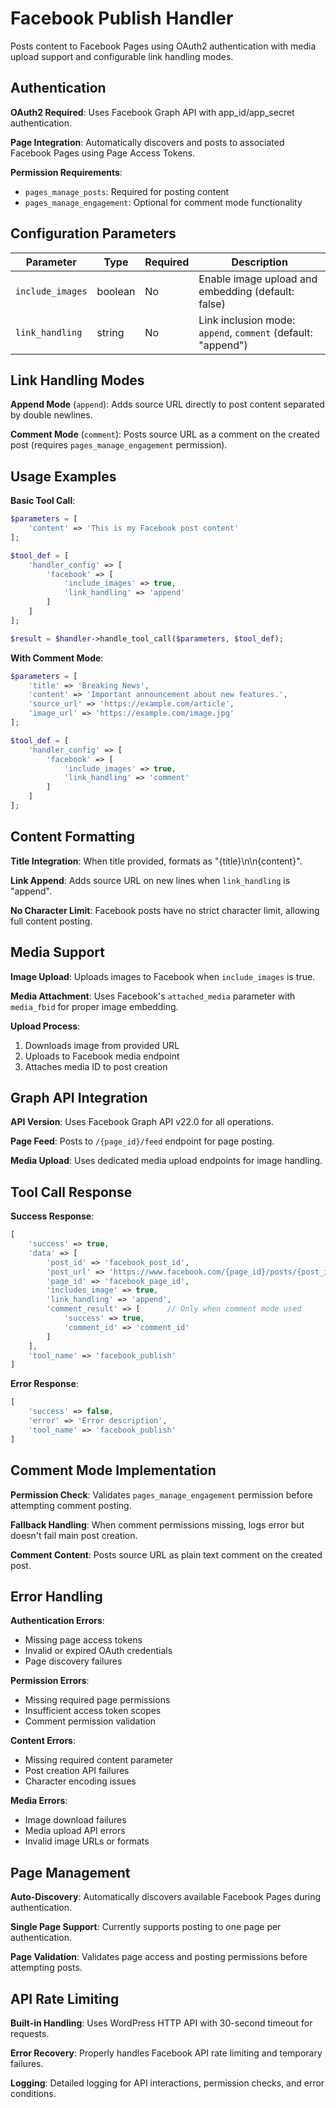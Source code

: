 # Facebook Publish Handler

Posts content to Facebook Pages using OAuth2 authentication with media upload support and configurable link handling modes.

## Authentication

**OAuth2 Required**: Uses Facebook Graph API with app_id/app_secret authentication.

**Page Integration**: Automatically discovers and posts to associated Facebook Pages using Page Access Tokens.

**Permission Requirements**:
- `pages_manage_posts`: Required for posting content
- `pages_manage_engagement`: Optional for comment mode functionality

## Configuration Parameters

| Parameter | Type | Required | Description |
|-----------|------|----------|-------------|
| `include_images` | boolean | No | Enable image upload and embedding (default: false) |
| `link_handling` | string | No | Link inclusion mode: `append`, `comment` (default: "append") |

## Link Handling Modes

**Append Mode** (`append`): Adds source URL directly to post content separated by double newlines.

**Comment Mode** (`comment`): Posts source URL as a comment on the created post (requires `pages_manage_engagement` permission).

## Usage Examples

**Basic Tool Call**:
```php
$parameters = [
    'content' => 'This is my Facebook post content'
];

$tool_def = [
    'handler_config' => [
        'facebook' => [
            'include_images' => true,
            'link_handling' => 'append'
        ]
    ]
];

$result = $handler->handle_tool_call($parameters, $tool_def);
```

**With Comment Mode**:
```php
$parameters = [
    'title' => 'Breaking News',
    'content' => 'Important announcement about new features.',
    'source_url' => 'https://example.com/article',
    'image_url' => 'https://example.com/image.jpg'
];

$tool_def = [
    'handler_config' => [
        'facebook' => [
            'include_images' => true,
            'link_handling' => 'comment'
        ]
    ]
];
```

## Content Formatting

**Title Integration**: When title provided, formats as "{title}\n\n{content}".

**Link Append**: Adds source URL on new lines when `link_handling` is "append".

**No Character Limit**: Facebook posts have no strict character limit, allowing full content posting.

## Media Support

**Image Upload**: Uploads images to Facebook when `include_images` is true.

**Media Attachment**: Uses Facebook's `attached_media` parameter with `media_fbid` for proper image embedding.

**Upload Process**:
1. Downloads image from provided URL
2. Uploads to Facebook media endpoint
3. Attaches media ID to post creation

## Graph API Integration

**API Version**: Uses Facebook Graph API v22.0 for all operations.

**Page Feed**: Posts to `/{page_id}/feed` endpoint for page posting.

**Media Upload**: Uses dedicated media upload endpoints for image handling.

## Tool Call Response

**Success Response**:
```php
[
    'success' => true,
    'data' => [
        'post_id' => 'facebook_post_id',
        'post_url' => 'https://www.facebook.com/{page_id}/posts/{post_id}',
        'page_id' => 'facebook_page_id',
        'includes_image' => true,
        'link_handling' => 'append',
        'comment_result' => [      // Only when comment mode used
            'success' => true,
            'comment_id' => 'comment_id'
        ]
    ],
    'tool_name' => 'facebook_publish'
]
```

**Error Response**:
```php
[
    'success' => false,
    'error' => 'Error description',
    'tool_name' => 'facebook_publish'
]
```

## Comment Mode Implementation

**Permission Check**: Validates `pages_manage_engagement` permission before attempting comment posting.

**Fallback Handling**: When comment permissions missing, logs error but doesn't fail main post creation.

**Comment Content**: Posts source URL as plain text comment on the created post.

## Error Handling

**Authentication Errors**:
- Missing page access tokens
- Invalid or expired OAuth credentials
- Page discovery failures

**Permission Errors**:
- Missing required page permissions
- Insufficient access token scopes
- Comment permission validation

**Content Errors**:
- Missing required content parameter
- Post creation API failures
- Character encoding issues

**Media Errors**:
- Image download failures
- Media upload API errors
- Invalid image URLs or formats

## Page Management

**Auto-Discovery**: Automatically discovers available Facebook Pages during authentication.

**Single Page Support**: Currently supports posting to one page per authentication.

**Page Validation**: Validates page access and posting permissions before attempting posts.

## API Rate Limiting

**Built-in Handling**: Uses WordPress HTTP API with 30-second timeout for requests.

**Error Recovery**: Properly handles Facebook API rate limiting and temporary failures.

**Logging**: Detailed logging for API interactions, permission checks, and error conditions.